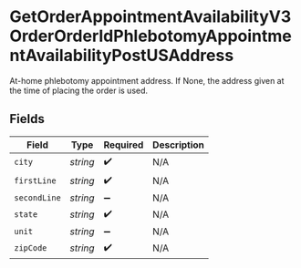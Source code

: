 # GetOrderAppointmentAvailabilityV3OrderOrderIdPhlebotomyAppointmentAvailabilityPostUSAddress

At-home phlebotomy appointment address. If None, the address given at the time of placing the order is used.


## Fields

| Field              | Type               | Required           | Description        |
| ------------------ | ------------------ | ------------------ | ------------------ |
| `city`             | *string*           | :heavy_check_mark: | N/A                |
| `firstLine`        | *string*           | :heavy_check_mark: | N/A                |
| `secondLine`       | *string*           | :heavy_minus_sign: | N/A                |
| `state`            | *string*           | :heavy_check_mark: | N/A                |
| `unit`             | *string*           | :heavy_minus_sign: | N/A                |
| `zipCode`          | *string*           | :heavy_check_mark: | N/A                |
